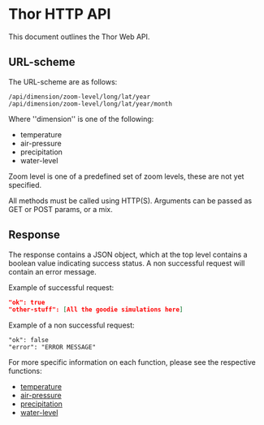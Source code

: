 # Thor HTTP API

This document outlines the Thor Web API.

## URL-scheme

The URL-scheme are as follows:

```
/api/dimension/zoom-level/long/lat/year
/api/dimension/zoom-level/long/lat/year/month
```

Where ''dimension'' is one of the following: 

- temperature
- air-pressure
- precipitation
- water-level

Zoom level is one of a predefined set of zoom levels, these are not yet specified.

All methods must be called using HTTP(S). Arguments can be passed as GET or POST params, or a mix.

## Response

The response contains a JSON object, which at the top level contains a boolean value indicating success status. A non successful request will contain an error message. 

Example of successful request:

```json
"ok": true
"other-stuff": [All the goodie simulations here]
```

Example of a non successful request: 

```
"ok": false
"error": "ERROR MESSAGE"
```

For more specific information on each function, please see the respective functions:

- [temperature](temperature.md)
- [air-pressure](air-pressure.md)
- [precipitation](precipitation.md)
- [water-level](water-level.md)

